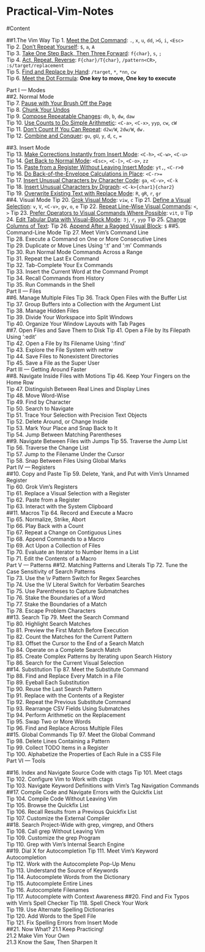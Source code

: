 Practical-Vim-Notes
===================

#Content

##1.The Vim Way
Tip 1. [Meet the Dot Command](tip1.md): `.`, `x`, `u`, `dd`, `>G`, `i`, `<Esc>`  
Tip 2. [Don’t Repeat Yourself](tip2.md): `$`, `a`, `A`  
Tip 3. [Take One Step Back, Then Three Forward](tip3.md): `f{char}`, `s`, `;`   
Tip 4. [Act, Repeat, Reverse](tip4.md): `F{char}/T{char}`, `/pattern<CR>`, `:s/target/replacement`  
Tip 5. [Find and Replace by Hand](tip5.md): `/target`, `*`, `*nn`, `cw`  
Tip 6. [Meet the Dot Formula](tip6.md): **One key to move, One key to execute**

Part I — Modes  
##2. Normal Mode  
Tip 7. [Pause with Your Brush Off the Page](tip7.md)  
Tip 8. [Chunk Your Undos](tip8.md)  
Tip 9. [Compose Repeatable Changes](tip9.md): `db`, `b`, `dw`, `daw`   
Tip 10. [Use Counts to Do Simple Arithmetic](tip10.md): `<C-a>`, `<C-x>`, `yyp`, `cw`, `cW`  
Tip 11. [Don’t Count If You Can Repeat](tip11.md): `d2w/W`, `2dw/W`, `dw.`  
Tip 12. [Combine and Conquer](tip12.md): `gu`, `gU`, `y`, `d`, `c`, `=`  
										    
##3. Insert Mode  
Tip 13. [Make Corrections Instantly from Insert Mode](tip13.md): `<C-h>`, `<C-w>`, `<C-u>`  
Tip 14. [Get Back to Normal Mode](tip14.md): `<Esc>`, `<C-[>`, `<C-o>`, `zz`  
Tip 15. [Paste from a Register Without Leaving Insert Mode](tip15.md): `yt,`, `<C-r>0`  
Tip 16. [Do Back-of-the-Envelope Calculations in Place](tip16.md): `<C-r>=`  
Tip 17. [Insert Unusual Characters by Character Code](tip17.md): `ga`, `<C-v>`, `<C-k`  
Tip 18. [Insert Unusual Characters by Digraph](tip18.md): `<C-k>{char1}{char2}`  
Tip 19. [Overwrite Existing Text with Replace Mode](tip19.md): `R`, `gR`, `r`, `gr`  
##4. Visual Mode
Tip 20. [Grok Visual Mode](tip20.md): `viw`, `c`
Tip 21. [Define a Visual Selection](tip21.md): `v`, `V`, `<C-v>`, `gv`, `o`, `e`
Tip 22. [Repeat Line-Wise Visual Commands](tip22.md): `<`, `>`
Tip 23. [Prefer Operators to Visual Commands Where Possible](tip23.md): `vit`, `U`
Tip 24. [Edit Tabular Data with Visual-Block Mode](tip24.md): `3j`, `r`, `yyp`
Tip 25. [Change Columns of Text](tip25.md): 
Tip 26. [Append After a Ragged Visual Block](tip26.md): `$`
##5. Command-Line Mode
Tip 27. Meet Vim’s Command Line  
Tip 28. Execute a Command on One or More Consecutive Lines  
Tip 29. Duplicate or Move Lines Using ‘:t’ and ‘:m’ Commands  
Tip 30. Run Normal Mode Commands Across a Range  
Tip 31. Repeat the Last Ex Command  
Tip 32. Tab-Complete Your Ex Commands  
Tip 33. Insert the Current Word at the Command Prompt  
Tip 34. Recall Commands from History  
Tip 35. Run Commands in the Shell  
Part II — Files  
##6. Manage Multiple Files
Tip 36. Track Open Files with the Buffer List  
Tip 37. Group Buffers into a Collection with the Argument List  
Tip 38. Manage Hidden Files  
Tip 39. Divide Your Workspace into Split Windows  
Tip 40. Organize Your Window Layouts with Tab Pages  
##7. Open Files and Save Them to Disk
Tip 41. Open a File by Its Filepath Using ‘:edit’  
Tip 42. Open a File by Its Filename Using ‘:find’  
Tip 43. Explore the File System with netrw  
Tip 44. Save Files to Nonexistent Directories   
Tip 45. Save a File as the Super User   
Part III — Getting Around Faster  
##8. Navigate Inside Files with Motions
Tip 46. Keep Your Fingers on the Home Row   
Tip 47. Distinguish Between Real Lines and Display Lines   
Tip 48. Move Word-Wise   
Tip 49. Find by Character   
Tip 50. Search to Navigate   
Tip 51. Trace Your Selection with Precision Text Objects   
Tip 52. Delete Around, or Change Inside   
Tip 53. Mark Your Place and Snap Back to It   
Tip 54. Jump Between Matching Parentheses   
##9. Navigate Between Files with Jumps
Tip 55. Traverse the Jump List   
Tip 56. Traverse the Change List   
Tip 57. Jump to the Filename Under the Cursor   
Tip 58. Snap Between Files Using Global Marks   
Part IV — Registers  
##10. Copy and Paste
Tip 59. Delete, Yank, and Put with Vim’s Unnamed Register   
Tip 60. Grok Vim’s Registers   
Tip 61. Replace a Visual Selection with a Register   
Tip 62. Paste from a Register   
Tip 63. Interact with the System Clipboard   
##11. Macros
Tip 64. Record and Execute a Macro   
Tip 65. Normalize, Strike, Abort   
Tip 66. Play Back with a Count   
Tip 67. Repeat a Change on Contiguous Lines   
Tip 68. Append Commands to a Macro   
Tip 69. Act Upon a Collection of Files   
Tip 70. Evaluate an Iterator to Number Items in a List   
Tip 71. Edit the Contents of a Macro   
Part V — Patterns
##12. Matching Patterns and Literals
Tip 72. Tune the Case Sensitivity of Search Patterns   
Tip 73. Use the \v Pattern Switch for Regex Searches   
Tip 74. Use the \V Literal Switch for Verbatim Searches   
Tip 75. Use Parentheses to Capture Submatches   
Tip 76. Stake the Boundaries of a Word   
Tip 77. Stake the Boundaries of a Match   
Tip 78. Escape Problem Characters   
##13. Search
Tip 79. Meet the Search Command   
Tip 80. Highlight Search Matches   
Tip 81. Preview the First Match Before Execution   
Tip 82. Count the Matches for the Current Pattern   
Tip 83. Offset the Cursor to the End of a Search Match   
Tip 84. Operate on a Complete Search Match   
Tip 85. Create Complex Patterns by Iterating upon Search History   
Tip 86. Search for the Current Visual Selection   
##14. Substitution
Tip 87. Meet the Substitute Command   
Tip 88. Find and Replace Every Match in a File   
Tip 89. Eyeball Each Substitution   
Tip 90. Reuse the Last Search Pattern   
Tip 91. Replace with the Contents of a Register   
Tip 92. Repeat the Previous Substitute Command   
Tip 93. Rearrange CSV Fields Using Submatches   
Tip 94. Perform Arithmetic on the Replacement   
Tip 95. Swap Two or More Words   
Tip 96. Find and Replace Across Multiple Files   
##15. Global Commands
Tip 97. Meet the Global Command   
Tip 98. Delete Lines Containing a Pattern   
Tip 99. Collect TODO Items in a Register   
Tip 100. Alphabetize the Properties of Each Rule in a CSS File   
 Part VI — Tools  

##16. Index and Navigate Source Code with ctags
Tip 101. Meet ctags   
Tip 102. Configure Vim to Work with ctags   
Tip 103. Navigate Keyword Definitions with Vim’s Tag Navigation Commands   
##17. Compile Code and Navigate Errors with the Quickfix List  
Tip 104. Compile Code Without Leaving Vim   
Tip 105. Browse the Quickfix List   
Tip 106. Recall Results from a Previous Quickfix List   
Tip 107. Customize the External Compiler   
##18. Search Project-Wide with grep, vimgrep, and Others  
Tip 108. Call grep Without Leaving Vim   
Tip 109. Customize the grep Program   
Tip 110. Grep with Vim’s Internal Search Engine   
##19. Dial X for Autocompletion
Tip 111. Meet Vim’s Keyword Autocompletion   
Tip 112. Work with the Autocomplete Pop-Up Menu   
Tip 113. Understand the Source of Keywords   
Tip 114. Autocomplete Words from the Dictionary   
Tip 115. Autocomplete Entire Lines   
Tip 116. Autocomplete Filenames   
Tip 117. Autocomplete with Context Awareness 
##20. Find and Fix Typos with Vim’s Spell Checker
Tip 118. Spell Check Your Work   
Tip 119. Use Alternate Spelling Dictionaries   
Tip 120. Add Words to the Spell File   
Tip 121. Fix Spelling Errors from Insert Mode   
##21. Now What?
21.1 Keep Practicing!   
21.2 Make Vim Your Own   
21.3 Know the Saw, Then Sharpen It   
